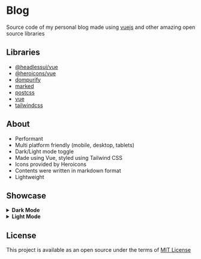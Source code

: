 # Blog

Source code of my personal blog made using [vuejs](https://vuejs.org) and other amazing open source libraries 

## Libraries
- [@headlessui/vue](https://www.npmjs.com/package/@headlessui/vue)
- [@heroicons/vue](https://github.com/tailwindlabs/heroicons)
- [dompurify](https://www.npmjs.com/package/dompurify)
- [marked](https://www.npmjs.com/package/marked)
- [postcss](https://www.npmjs.com/package/postcss)
- [vue](https://vuejs.org)
- [tailwindcss](https://tailwindcss.com/)

## About
- Performant
- Multi platform friendly (mobile, desktop, tablets)
- Dark/Light mode toggle
- Made using Vue, styled using Tailwind CSS
- Icons provided by Heroicons
- Contents were written in markdown format
- Lightweight


## Showcase
<details>
<summary><b>Dark Mode</b></summary>
<br>
<img src="/images/dark-desktop-home.png" width="800">
<img src="/images/dark-desktop-post.png" width="800">
<img src="/images/dark-mobile-post.png" width="400">
</details>

<details>
<summary><b>Light Mode</b></summary>
<br>
<img src="/images/light-desktop-home.png" width="800">
<img src="/images/light-mobile-home.png" width="400">
</details>

## License
This project is available as an open source under the terms of [MIT License](./LICENSE)
